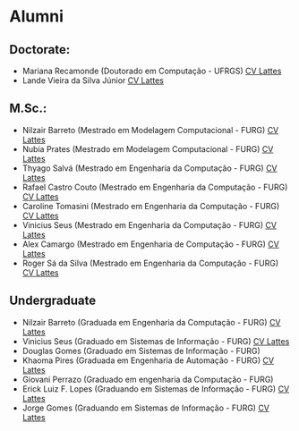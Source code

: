# Alumni

## Doctorate:

* Mariana Recamonde (Doutorado em Computação - UFRGS) [CV Lattes](http://buscatextual.cnpq.br/buscatextual/visualizacv.do?id=K4237640J6)
* Lande Vieira da Silva Júnior [CV Lattes](http://lattes.cnpq.br/0259272905855465)
 

## M.Sc.:

* Nilzair Barreto (Mestrado em Modelagem Computacional - FURG) [CV Lattes](http://buscatextual.cnpq.br/buscatextual/visualizacv.do?id=K4277898P5)
* Nubia Prates (Mestrado em Modelagem Computacional - FURG) [CV Lattes](http://buscatextual.cnpq.br/buscatextual/visualizacv.do?id=K4484085T3)
* Thyago Salvá (Mestrado em Engenharia da Computação - FURG) [CV Lattes](http://buscatextual.cnpq.br/buscatextual/visualizacv.do?metodo=apresentar&id=K4461533H8)
* Rafael Castro Couto (Mestrado em Engenharia da Computação - FURG) [CV Lattes](http://buscatextual.cnpq.br/buscatextual/visualizacv.do?metodo=apresentar&id=K4310348T0)
* Caroline Tomasini (Mestrado em Engenharia da Computação - FURG) [CV Lattes](http://buscatextual.cnpq.br/buscatextual/visualizacv.do?id=K4403516A7)
* Vinicius Seus (Mestrado em Engenharia da Computação - FURG) [CV Lattes](http://lattes.cnpq.br/2593872322877238)
* Alex Camargo (Mestrado em Engenharia de Computação - FURG) [CV Lattes](http://lattes.cnpq.br/9300938195284380)
* Roger Sá da Silva (Mestrado em Engenharia da Computação - FURG) [CV Lattes](http://buscatextual.cnpq.br/buscatextual/visualizacv.do?id=K4448784A1)
 

## Undergraduate

* Nilzair Barreto (Graduada em Engenharia da Computação - FURG) [CV Lattes](http://buscatextual.cnpq.br/buscatextual/visualizacv.do?id=K4277898P5)
* Vinicius Seus (Graduado em Sistemas de Informação - FURG) [CV Lattes](http://lattes.cnpq.br/2593872322877238)
* Douglas Gomes (Graduado em Sistemas de Informação - FURG)
* Khaoma Pires (Graduada em Engenharia de Automação - FURG) [CV Lattes](http://buscatextual.cnpq.br/buscatextual/visualizacv.do?id=K4493250P7)
* Giovani Perrazo (Graduado em engenharia da Computação - FURG) 
* Erick Luiz F. Lopes (Graduando em Sistemas de Informação - FURG) [CV Lattes](http://buscatextual.cnpq.br/buscatextual/visualizacv.do?id=K8106340P7)
* Jorge Gomes (Graduando em Sistemas de Informação - FURG) [CV Lattes](http://lattes.cnpq.br/1369545383621093)
